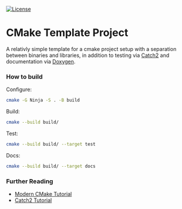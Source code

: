[![License](https://img.shields.io/badge/license-MIT-blue.svg)](https://opensource.org/licenses/MIT)

# CMake Template Project

A relativly simple template for a cmake project setup with a separation between binaries and libraries, in addition to testing via [Catch2](https://github.com/catchorg/Catch2) and documentation via [Doxygen](https://doxygen.nl).

### How to build

Configure:
```bash
cmake -G Ninja -S . -B build
```

Build:
```bash
cmake --build build/
```

Test:
```bash
cmake --build build/ --target test
```

Docs:
```bash
cmake --build build/ --target docs
```

### Further Reading

- [Modern CMake Tutorial](https://cliutils.gitlab.io/modern-cmake)
- [Catch2 Tutorial](https://github.com/catchorg/Catch2/blob/master/docs/tutorial.md#top)

